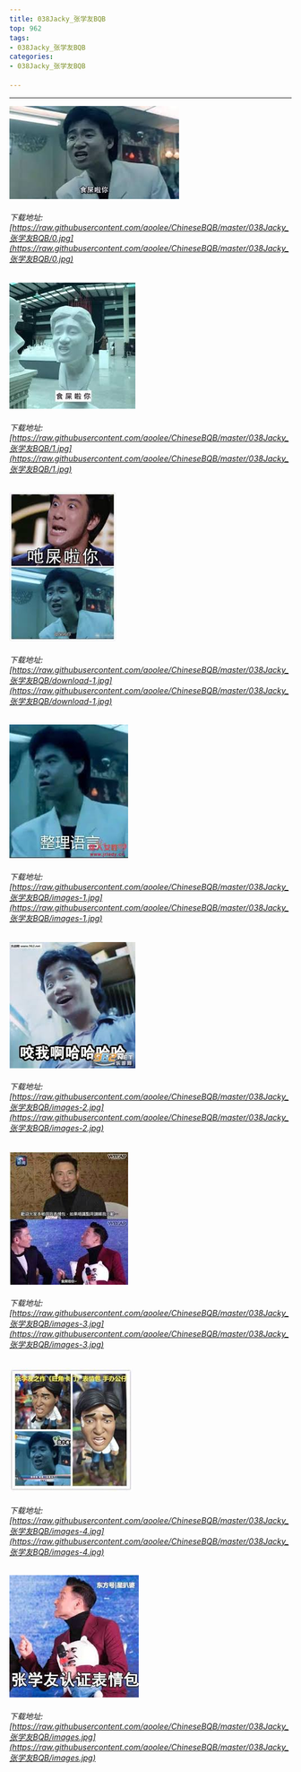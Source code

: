 ```yaml
---
title: 038Jacky_张学友BQB
top: 962
tags:
- 038Jacky_张学友BQB
categories:
- 038Jacky_张学友BQB

---
```


------

<!-- more -->

![](https://raw.githubusercontent.com/aoolee/ChineseBQB/master/038Jacky_张学友BQB/0.jpg)
###### 下载地址:[https://raw.githubusercontent.com/aoolee/ChineseBQB/master/038Jacky_张学友BQB/0.jpg](https://raw.githubusercontent.com/aoolee/ChineseBQB/master/038Jacky_张学友BQB/0.jpg)

![](https://raw.githubusercontent.com/aoolee/ChineseBQB/master/038Jacky_张学友BQB/1.jpg)
###### 下载地址:[https://raw.githubusercontent.com/aoolee/ChineseBQB/master/038Jacky_张学友BQB/1.jpg](https://raw.githubusercontent.com/aoolee/ChineseBQB/master/038Jacky_张学友BQB/1.jpg)

![](https://raw.githubusercontent.com/aoolee/ChineseBQB/master/038Jacky_张学友BQB/download-1.jpg)
###### 下载地址:[https://raw.githubusercontent.com/aoolee/ChineseBQB/master/038Jacky_张学友BQB/download-1.jpg](https://raw.githubusercontent.com/aoolee/ChineseBQB/master/038Jacky_张学友BQB/download-1.jpg)

![](https://raw.githubusercontent.com/aoolee/ChineseBQB/master/038Jacky_张学友BQB/images-1.jpg)
###### 下载地址:[https://raw.githubusercontent.com/aoolee/ChineseBQB/master/038Jacky_张学友BQB/images-1.jpg](https://raw.githubusercontent.com/aoolee/ChineseBQB/master/038Jacky_张学友BQB/images-1.jpg)

![](https://raw.githubusercontent.com/aoolee/ChineseBQB/master/038Jacky_张学友BQB/images-2.jpg)
###### 下载地址:[https://raw.githubusercontent.com/aoolee/ChineseBQB/master/038Jacky_张学友BQB/images-2.jpg](https://raw.githubusercontent.com/aoolee/ChineseBQB/master/038Jacky_张学友BQB/images-2.jpg)

![](https://raw.githubusercontent.com/aoolee/ChineseBQB/master/038Jacky_张学友BQB/images-3.jpg)
###### 下载地址:[https://raw.githubusercontent.com/aoolee/ChineseBQB/master/038Jacky_张学友BQB/images-3.jpg](https://raw.githubusercontent.com/aoolee/ChineseBQB/master/038Jacky_张学友BQB/images-3.jpg)

![](https://raw.githubusercontent.com/aoolee/ChineseBQB/master/038Jacky_张学友BQB/images-4.jpg)
###### 下载地址:[https://raw.githubusercontent.com/aoolee/ChineseBQB/master/038Jacky_张学友BQB/images-4.jpg](https://raw.githubusercontent.com/aoolee/ChineseBQB/master/038Jacky_张学友BQB/images-4.jpg)

![](https://raw.githubusercontent.com/aoolee/ChineseBQB/master/038Jacky_张学友BQB/images.jpg)
###### 下载地址:[https://raw.githubusercontent.com/aoolee/ChineseBQB/master/038Jacky_张学友BQB/images.jpg](https://raw.githubusercontent.com/aoolee/ChineseBQB/master/038Jacky_张学友BQB/images.jpg)

